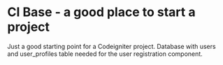 CI Base - a good place to start a project
==================

Just a good starting point for a Codeigniter project. Database with users and user_profiles table needed for the user registration component.
